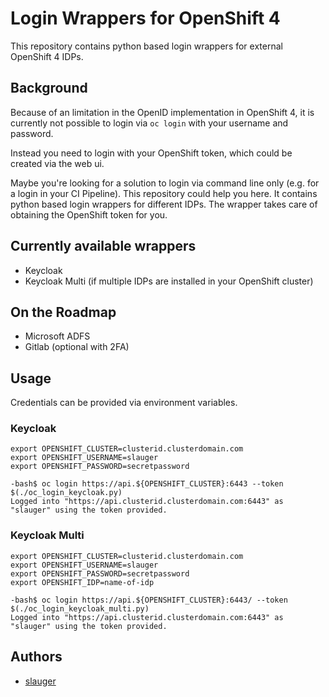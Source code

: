 # Login Wrappers for OpenShift 4

This repository contains python based login wrappers for external OpenShift 4 IDPs.

## Background

Because of an limitation in the OpenID implementation in OpenShift 4, it is currently not possible to login via `oc login` with your username and password.

Instead you need to login with your OpenShift token, which could be created via the web ui. 

Maybe you're looking for a solution to login via command line only (e.g. for a login in your CI Pipeline). This repository could help you here. It contains python based login wrappers for different IDPs. The wrapper takes care of obtaining the OpenShift token for you.

## Currently available wrappers

- Keycloak
- Keycloak Multi (if multiple IDPs are installed in your OpenShift cluster)

## On the Roadmap

- Microsoft ADFS
- Gitlab (optional with 2FA)

## Usage

Credentials can be provided via environment variables.

### Keycloak

```
export OPENSHIFT_CLUSTER=clusterid.clusterdomain.com
export OPENSHIFT_USERNAME=slauger
export OPENSHIFT_PASSWORD=secretpassword

-bash$ oc login https://api.${OPENSHIFT_CLUSTER}:6443 --token $(./oc_login_keycloak.py)
Logged into "https://api.clusterid.clusterdomain.com:6443" as "slauger" using the token provided.
```

### Keycloak Multi

```
export OPENSHIFT_CLUSTER=clusterid.clusterdomain.com
export OPENSHIFT_USERNAME=slauger
export OPENSHIFT_PASSWORD=secretpassword
export OPENSHIFT_IDP=name-of-idp

-bash$ oc login https://api.${OPENSHIFT_CLUSTER}:6443/ --token $(./oc_login_keycloak_multi.py)
Logged into "https://api.clusterid.clusterdomain.com:6443" as "slauger" using the token provided.
```

## Authors

- [slauger](https://github.com/slauger)
